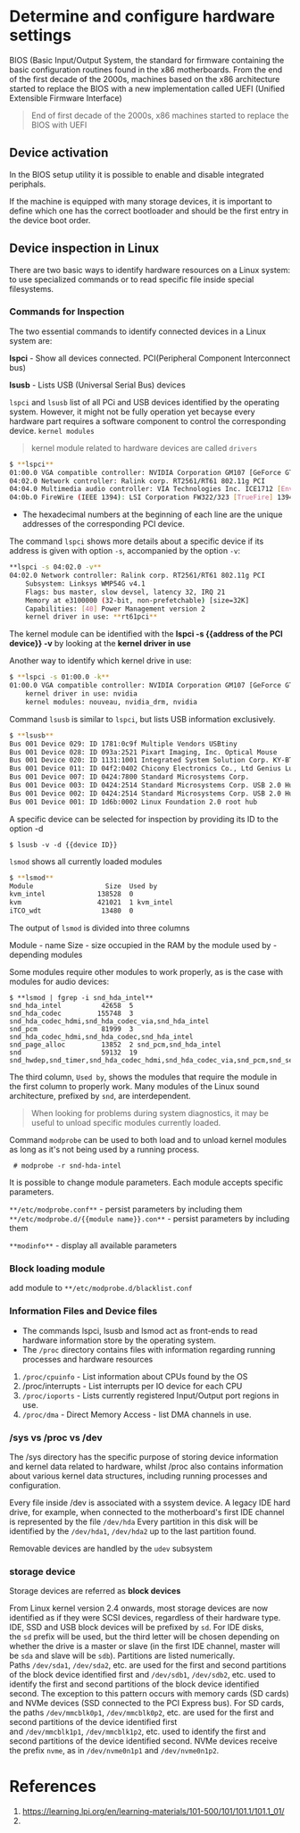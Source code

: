 # Determine and configure hardware settings

BIOS (Basic Input/Output System, the standard for firmware containing the basic configuration routines found in the x86 motherboards. From the end of the first decade of the 2000s, machines based on the x86 architecture started to replace the BIOS with a new implementation called UEFI (Unified Extensible Firmware Interface)

> End of first decade of the 2000s, x86 machines started to replace the BIOS with UEFI

## Device activation

In the BIOS setup utility it is possible to enable and disable integrated periphals.

If the machine is equipped with many storage devices, it is important to define which one has the correct bootloader and should be the first entry in the device boot order.

## Device inspection in Linux
There are two basic ways to identify hardware resources on a Linux system: to use specialized commands or to read specific file inside special filesystems.

### Commands for Inspection
The two essential commands to identify connected devices in a Linux system are:

**lspci** - Show all devices connected. PCI(Peripheral Component Interconnect bus)

**lsusb** - Lists USB (Universal Serial Bus) devices

`lspci` and `lsusb` list of all PCi and USB devices identified by the operating system.
However, it might not be fully operation yet becayse every hardware part requires a software component to control the corresponding device. `kernel modules`

>  kernel module related to hardware devices are called `drivers`


```bash
$ **lspci**
01:00.0 VGA compatible controller: NVIDIA Corporation GM107 [GeForce GTX 750 Ti] (rev a2)
04:02.0 Network controller: Ralink corp. RT2561/RT61 802.11g PCI
04:04.0 Multimedia audio controller: VIA Technologies Inc. ICE1712 [Envy24] PCI Multi-Channel I/O Controller (rev 02)
04:0b.0 FireWire (IEEE 1394): LSI Corporation FW322/323 [TrueFire] 1394a Controller (rev 70)
```

* The hexadecimal numbers at the beginning of each line are the unique addresses of the corresponding PCI device.


The command `lspci` shows more details about a specific device if its address is given with option `-s`, accompanied by the option `-v`:
```bash
**lspci -s 04:02.0 -v**
04:02.0 Network controller: Ralink corp. RT2561/RT61 802.11g PCI
    Subsystem: Linksys WMP54G v4.1
    Flags: bus master, slow devsel, latency 32, IRQ 21
    Memory at e3100000 (32-bit, non-prefetchable) [size=32K]
    Capabilities: [40] Power Management version 2
    kernel driver in use: **rt61pci**
```

The kernel module can be identified with the **lspci -s {{address of the PCI device}} -v** by looking at the __kernel driver in use__


Another way to identify which kernel drive in use:
```bash
$ **lspci -s 01:00.0 -k**
01:00.0 VGA compatible controller: NVIDIA Corporation GM107 [GeForce GTX 750 Ti] (rev a2)
    kernel driver in use: nvidia
    kernel modules: nouveau, nvidia_drm, nvidia
```


Command `lsusb` is similar to `lspci`, but lists USB information exclusively.

```bash
$ **lsusb**
Bus 001 Device 029: ID 1781:0c9f Multiple Vendors USBtiny
Bus 001 Device 028: ID 093a:2521 Pixart Imaging, Inc. Optical Mouse
Bus 001 Device 020: ID 1131:1001 Integrated System Solution Corp. KY-BT100 Bluetooth Adapter
Bus 001 Device 011: ID 04f2:0402 Chicony Electronics Co., Ltd Genius LuxeMate i200 Keyboard
Bus 001 Device 007: ID 0424:7800 Standard Microsystems Corp.
Bus 001 Device 003: ID 0424:2514 Standard Microsystems Corp. USB 2.0 Hub
Bus 001 Device 002: ID 0424:2514 Standard Microsystems Corp. USB 2.0 Hub
Bus 001 Device 001: ID 1d6b:0002 Linux Foundation 2.0 root hub
```

A specific device can be selected for inspection by providing its ID to the option -d

`$ lsusb -v -d {{device ID}}`

`lsmod` shows all currently loaded modules

```bash
$ **lsmod**
Module                  Size  Used by
kvm_intel             138528  0
kvm                   421021  1 kvm_intel
iTCO_wdt               13480  0
```


The output of `lsmod` is divided into three columns

Module - name
Size - size occupied in the RAM by the module
used by - depending modules

Some modules require other modules to work properly, as is the case with modules for audio devices:

```
$ **lsmod | fgrep -i snd_hda_intel**
snd_hda_intel          42658  5
snd_hda_codec         155748  3 snd_hda_codec_hdmi,snd_hda_codec_via,snd_hda_intel
snd_pcm                81999  3 snd_hda_codec_hdmi,snd_hda_codec,snd_hda_intel
snd_page_alloc         13852  2 snd_pcm,snd_hda_intel
snd                    59132  19 snd_hwdep,snd_timer,snd_hda_codec_hdmi,snd_hda_codec_via,snd_pcm,snd_seq,snd_hda_codec,snd_hda_intel,snd_seq_device

```

The third column, `Used by`, shows the modules that require the module in the first column to properly work.
Many modules of the Linux sound architecture, prefixed by `snd`, are interdependent. 

> When looking for problems during system diagnostics, it may be useful to unload specific modules currently loaded.


Command `modprobe` can be used to both load and to unload kernel modules as long as it's not being used by a running process.

``` # modprobe -r snd-hda-intel```

It is possible to change module parameters. Each module accepts specific parameters.


`**/etc/modprobe.conf**` - persist parameters by including them
`**/etc/modprobe.d/{{module name}}.con**` - persist parameters by including them

`**modinfo**` - display all available parameters

### Block loading module

add module to `**/etc/modprobe.d/blacklist.conf`


### Information Files and Device files

- The commands lspci, lsusb and lsmod act as front-ends to read hardware information store by the operating system.
- The `/proc` directory contains files with information regarding running processes and hardware resources

1. `/proc/cpuinfo` - List information about CPUs found by the OS
2. /proc/interrupts - List interrupts per IO device for each CPU
3. `/proc/ioports` - Lists currently registered Input/Output port regions in use.
4. `/proc/dma` - Direct Memory Access - list DMA channels in use.

### /sys vs /proc vs /dev

The /sys directory has the specific purpose of storing device information and kernel data related to hardware, whilst /proc also contains information about various kernel data structures, including running processes and configuration.

Every file inside /dev is associated with a ssystem device. A legacy IDE hard drive, for example, when connected to the motherboard's first IDE channel is represented by the file `/dev/hda` Every partition in this disk will be identified by the `/dev/hda1`, `/dev/hda2` up to the last partition found.

Removable devices are handled by the `udev` subsystem

### storage device

Storage devices are referred as **block devices**

From Linux kernel version 2.4 onwards, most storage devices are now identified as if they were SCSI devices, regardless of their hardware type. IDE, SSD and USB block devices will be prefixed by `sd`. For IDE disks, the `sd` prefix will be used, but the third letter will be chosen depending on whether the drive is a master or slave (in the first IDE channel, master will be `sda` and slave will be `sdb`). Partitions are listed numerically. Paths `/dev/sda1`, `/dev/sda2`, etc. are used for the first and second partitions of the block device identified first and `/dev/sdb1`, `/dev/sdb2`, etc. used to identify the first and second partitions of the block device identified second. The exception to this pattern occurs with memory cards (SD cards) and NVMe devices (SSD connected to the PCI Express bus). For SD cards, the paths `/dev/mmcblk0p1`, `/dev/mmcblk0p2`, etc. are used for the first and second partitions of the device identified first and `/dev/mmcblk1p1`, `/dev/mmcblk1p2`, etc. used to identify the first and second partitions of the device identified second. NVMe devices receive the prefix `nvme`, as in `/dev/nvme0n1p1` and `/dev/nvme0n1p2`.







# References
1. https://learning.lpi.org/en/learning-materials/101-500/101/101.1/101.1_01/
2. 
